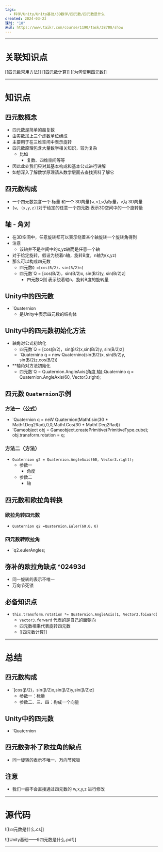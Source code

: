 ```yaml
---
tags:
  - 科学/Unity/Unity基础/3D数学/四元数/四元数是什么
created: 2024-03-23
课时: "18"
来源: https://www.taikr.com/course/1190/task/38708/show
---
```


---
# 关联知识点

[[四元数常用方法]] [[四元数计算]] [[为何使用四元数]]

---
# 知识点

## 四元数概念

- 四元数是简单的超复数
- 由实数加上三个虚数单位组成
- 主要用于在三维空间中表示旋转
- 四元数原理包含大量数学相关知识，较为复杂
	- 比如
		- 复数、四维空间等等
- 因此此处我们只对其基本构成和基本公式进行讲解
- 如想深入了解数学原理请从数学层面去查找资料了解它
## 四元数构成

- 一个四元数包含一个 标量 和一个 3D向量`[w,v]`,`w`为标量，`v`为 3D向量
- `[w, (x,y,z)]`对于给定的任意一个四元数:表示3D空间中的一个旋转量
## 轴 - 角对

- 在3D空间中，任意旋转都可以表示绕着某个轴旋转一个旋转角得到
- 注意
	- 该轴并不是空间中的x,yz轴而是任意一个轴
- 对于给定旋转，假设为绕着n轴，旋转B度，n轴为(x,yz)
- 那么可以构成四元数
	- 四元数`Q =[cos(B/2)，sin(B/2)n]`
	- 四元数`Q = [cos(B/2)，sin(B/2)x, sin(B/2)y, sin(B/2)z]
		- 四元数Q则 表示绕着轴n，旋转B度的旋转量
## Unity中的四元数

- `Quaternion
	- 是Unity中表示四元数的结构体
## Unity中的四元数初始化方法

- 轴角对公式初始化
	- 四元数`Q = [cos(β/2)，sin(β/2)x,sin(B/2)y, sin(B/2)z] 
	- `Quaternino q = new Quaternino(sin(B/2)x, sin(B/2)y, sin(B/2)z,cos(B/2))
- **轴角对方法初始化
	- 四元数`Q = Quaternion.AngleAxis(角度,轴);Quaternino q = Quaternion.AngleAxis(60, Vector3.right);
## 四元数 `Quaternion`示例

### 方法一（公式）

- `Quaternion q = neW Quaternion(Mathf.sin(30 * Mathf.Deg2Rad),0,0,Mathf.Cos(30 * Mathf.Deg2Rad))
- `Gameobject obj = Gameobject.createPrimitive(PrimitiveType.cube); obj.transform.rotation = q;
###  方法二（方法）

- `Quaternion g2 = Quaternion.AngleAxis(60, Vector3.right);`
	- 参数一
		- 角度
	- 参数二
		- 轴
## 四元数和欧拉角转换

### 欧拉角转四元数

- `Quaternion q2 =Quaternion.Euler(60,0，0)`
### 四元数转欧拉角

- `q2.eulerAngles;
## 弥补的欧拉角缺点 ^02493d

- 同一旋转的表示不唯一
- 万向节死锁
## 必备知识点

- `this.transform.rotation *= Quaternion.AngleAxis(1, Vector3.foiward)`
	- `Vector3.forward` 代表的是自己的面朝向
	- 四元数相乘代表旋转四元数
	- [[四元数计算]]

---
# 总结

## 四元数构成

- `[cos(β/2)，sin(β/2)x,sin(β/2)y,sin(β/2)z]
	- 参数一：标量
	- 参数二、三、四：构成一个向量
## Unity中的四元数

- `Quaternion
## 四元数弥补了欧拉角的缺点

- 同一旋转的表示不唯一、万向节死锁
## 注意

- 我们一般不会直接通过四元数的 w,x,y,z 进行修改

---
# 源代码

![[四元数是什么.cs]]

![[Unity基础——9四元数是什么.pdf]]

---


